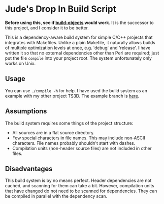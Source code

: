 # Jude's Drop In Build Script

**Before using this, see if
[build-objects](https://github.com/TurkeyMcMac/build-objects) would work**. It
is the successor to this project, and I consider it to be better.

This is a dependency-aware build system for simple C/C++ projects that
integrates with Makefiles. Unlike a plain Makefile, it naturally allows builds
of multiple optimization levels at once, e.g. 'debug' and 'release'. I have
written it so that no external dependencies other than Perl are required; just
put the file `compile` into your project root. The system unfortunately only
works on Unix.

## Usage

You can use `./compile -h` for help. I have used the build system as an example
with my other project TS3D. The example branch is
[here](https://github.com/TurkeyMcMac/ts3d/tree/jdibs-example).

## Assumptions

The build system requires some things of the project structure:

 * All sources are in a flat source directory.
 * Few special characters in file names. This may include non-ASCII characters.
   File names probably shouldn't start with dashes.
 * Compilation units (non-header source files) are not included in other files.

## Disadvantages

This build system is by no means perfect. Header dependencies are not cached,
and scanning for them can take a bit. However, compilation units that have
changed do not need to be scanned for dependencies. They can be compiled in
parallel with the dependency scan.
